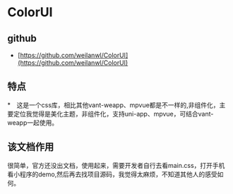 # ColorUI

## github

- [https://github.com/weilanwl/ColorUI](https://github.com/weilanwl/ColorUI)

## 特点

*　这是一个css库，相比其他vant-weapp、mpvue都是不一样的,非组件化，主要定位我觉得是美化主题，非组件化，支持uni-app、mpvue，可结合vant-weapp一起使用。

## 该文档作用

很简单，官方还没出文档，使用起来，需要开发者自行去看main.css，打开手机看小程序的demo,然后再去找项目源码，我觉得太麻烦，不知道其他人的感受如何。


